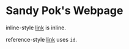 # Sandy Pok's Webpage

inline-style [link](http://www.sandypok.com) is inline.

reference-style [link][id] uses `id`.

  [id]: http://www.sandypok.com
